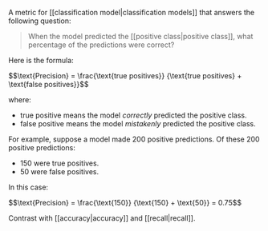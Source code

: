 
A metric for [[classification model|classification models]] that answers
the following question:

<blockquote>
When the model predicted the [[positive class|positive class]],
what percentage of the predictions were correct?
</blockquote>

Here is the formula:

<div>
$$\text{Precision} =
\frac{\text{true positives}} {\text{true positives} + \text{false positives}}$$
</div>

where:

<ul>
<li>true positive means the model <em>correctly</em> predicted the positive class.</li>
<li>false positive means the model <em>mistakenly</em> predicted the positive class.</li>
</ul>

For example, suppose a model made 200 positive predictions.
Of these 200 positive predictions:

<ul>
<li>150 were true positives.</li>
<li>50 were false positives.</li>
</ul>

In this case:

<div>
$$\text{Precision} =
\frac{\text{150}} {\text{150} + \text{50}} = 0.75$$
</div>

Contrast with [[accuracy|accuracy]] and [[recall|recall]].

